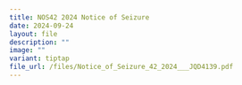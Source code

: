 ```yaml
---
title: NOS42 2024 Notice of Seizure
date: 2024-09-24
layout: file
description: ""
image: ""
variant: tiptap
file_url: /files/Notice_of_Seizure_42_2024___JQD4139.pdf
---
```

